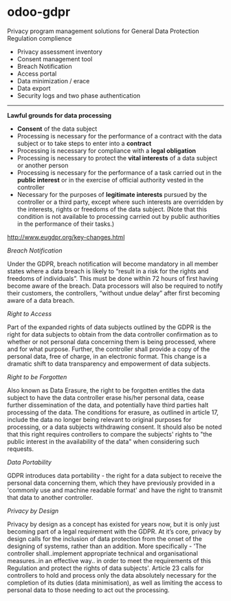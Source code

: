 # odoo-gdpr
Privacy program management solutions for General Data Protection Regulation complience

* Privacy assessment inventory
* Consent management tool
* Breach Notification
* Access portal
* Data minimization / erace 
* Data export
* Security logs and two phase authentication
------------------

__Lawful grounds for data processing__

* __Consent__ of the data subject
* Processing is necessary for the performance of a contract with the data subject or to take steps to enter into a __contract__
* Processing is necessary for compliance with a __legal obligation__
* Processing is necessary to protect the __vital interests__ of a data subject or another person
* Processing is necessary for the performance of a task carried out in the __public interest__ or in the exercise of official authority vested in the controller
* Necessary for the purposes of __legitimate interests__ pursued by the controller or a third party, except where such interests are overridden by the interests, rights or freedoms of the data subject. (Note that this condition is not available to processing carried out by public authorities in the performance of their tasks.) 


http://www.eugdpr.org/key-changes.html

_Breach Notification_

Under the GDPR, breach notification will become mandatory in all member states where a data breach is likely to “result in a risk for the rights and freedoms of individuals”. This must be done within 72 hours of first having become aware of the breach. Data processors will also be required to notify their customers, the controllers, “without undue delay” after first becoming aware of a data breach. 

_Right to Access_

Part of the expanded rights of data subjects outlined by the GDPR is the right for data subjects to obtain from the data controller confirmation as to whether or not personal data concerning them is being processed, where and for what purpose. Further, the controller shall provide a copy of the personal data, free of charge, in an electronic format. This change is a dramatic shift to data transparency and empowerment of data subjects.

_Right to be Forgotten_

Also known as Data Erasure, the right to be forgotten entitles the data subject to have the data controller erase his/her personal data, cease further dissemination of the data, and potentially have third parties halt processing of the data. The conditions for erasure, as outlined in article 17, include the data no longer being relevant to original purposes for processing, or a data subjects withdrawing consent. It should also be noted that this right requires controllers to compare the subjects' rights to "the public interest in the availability of the data" when considering such requests.

_Data Portability_

GDPR introduces data portability - the right for a data subject to receive the personal data concerning them, which they have previously provided in a 'commonly use and machine readable format' and have the right to transmit that data to another controller. 

_Privacy by Design_

Privacy by design as a concept has existed for years now, but it is only just becoming part of a legal requirement with the GDPR. At it’s core, privacy by design calls for the inclusion of data protection from the onset of the designing of systems, rather than an addition. More specifically - 'The controller shall..implement appropriate technical and organisational measures..in an effective way.. in order to meet the requirements of this Regulation and protect the rights of data subjects'. Article 23 calls for controllers to hold and process only the data absolutely necessary for the completion of its duties (data minimisation), as well as limiting the access to personal data to those needing to act out the processing. 

